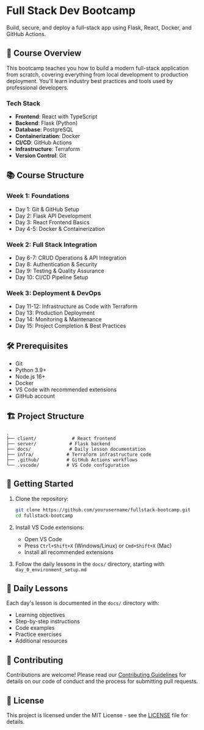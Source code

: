 # Full Stack Dev Bootcamp

Build, secure, and deploy a full-stack app using Flask, React, Docker, and GitHub Actions.

## 🚀 Course Overview

This bootcamp teaches you how to build a modern full-stack application from scratch, covering everything from local development to production deployment. You'll learn industry best practices and tools used by professional developers.

### Tech Stack
- **Frontend**: React with TypeScript
- **Backend**: Flask (Python)
- **Database**: PostgreSQL
- **Containerization**: Docker
- **CI/CD**: GitHub Actions
- **Infrastructure**: Terraform
- **Version Control**: Git

## 📚 Course Structure

### Week 1: Foundations
- Day 1: Git & GitHub Setup
- Day 2: Flask API Development
- Day 3: React Frontend Basics
- Day 4-5: Docker & Containerization

### Week 2: Full Stack Integration
- Day 6-7: CRUD Operations & API Integration
- Day 8: Authentication & Security
- Day 9: Testing & Quality Assurance
- Day 10: CI/CD Pipeline Setup

### Week 3: Deployment & DevOps
- Day 11-12: Infrastructure as Code with Terraform
- Day 13: Production Deployment
- Day 14: Monitoring & Maintenance
- Day 15: Project Completion & Best Practices

## 🛠️ Prerequisites

- Git
- Python 3.9+
- Node.js 16+
- Docker
- VS Code with recommended extensions
- GitHub account

## 🏗️ Project Structure

```
.
├── client/             # React frontend
├── server/            # Flask backend
├── docs/              # Daily lesson documentation
├── infra/            # Terraform infrastructure code
├── .github/          # GitHub Actions workflows
└── .vscode/          # VS Code configuration
```

## 🚦 Getting Started

1. Clone the repository:
   ```bash
   git clone https://github.com/yourusername/fullstack-bootcamp.git
   cd fullstack-bootcamp
   ```

2. Install VS Code extensions:
   - Open VS Code
   - Press `Ctrl+Shift+X` (Windows/Linux) or `Cmd+Shift+X` (Mac)
   - Install all recommended extensions

3. Follow the daily lessons in the `docs/` directory, starting with `day_0_environment_setup.md`

## 📝 Daily Lessons

Each day's lesson is documented in the `docs/` directory with:
- Learning objectives
- Step-by-step instructions
- Code examples
- Practice exercises
- Additional resources

## 🤝 Contributing

Contributions are welcome! Please read our [Contributing Guidelines](CONTRIBUTING.md) for details on our code of conduct and the process for submitting pull requests.

## 📄 License

This project is licensed under the MIT License - see the [LICENSE](LICENSE) file for details.
